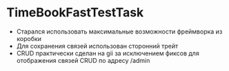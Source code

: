 # TimeBookFastTestTask

- Старался использовать максимальные возможности фреймворка из коробки
- Для сохранения связей использован сторонний трейт 
- CRUD практически сделан на gii за исключением фиксов для отображения связей
CRUD по адресу /admin 
